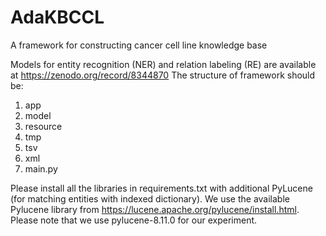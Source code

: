 # AdaKBCCL
A framework for constructing cancer cell line knowledge base 

Models for entity recognition (NER) and relation labeling (RE) are available at https://zenodo.org/record/8344870
The structure of framework should be:
1. app
2. model
3. resource
4. tmp
5. tsv
6. xml
7. main.py

Please install all the libraries in requirements.txt with additional PyLucene (for matching entities with indexed dictionary).
We use the available Pylucene library from https://lucene.apache.org/pylucene/install.html.
Please note that we use pylucene-8.11.0 for our experiment.
